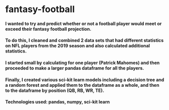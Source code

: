 # fantasy-football
#### I wanted to try and predict whether or not a football player would meet or exceed their fantasy football projection.
#### To do this, I cleaned and combined 2 data sets that had different statistics on NFL players from the 2019 season and also calculated additional statistics.
#### I started small by calculating for one player (Patrick Mahomes) and then proceeded to make a larger pandas dataframe for all the players.
#### Finally, I created various sci-kit learn models including a decision tree and a random forest and applied them to the dataframe as a whole, and then to the dataframe by position (QB, RB, WR, TE).
#### Technologies used: pandas, numpy, sci-kit learn
